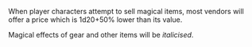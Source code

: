 When player characters attempt to sell magical items, most vendors will offer a price which is 1d20+50% lower than its value.

Magical effects of gear and other items will be _italicised_.
